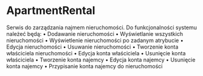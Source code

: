 # ApartmentRental
Serwis do zarządzania najmem nieruchomości. Do funkcjonalności systemu należeć będą:
• Dodawanie nieruchomości
• Wyświetlanie wszystkich nieruchomości
• Wyświetlenie nieruchomości po zadanym atrybucie
• Edycja nieruchomości
• Usuwanie nieruchomości
• Tworzenie konta właściciela nieruchomości
• Edycja konta właściciela
• Usunięcie konta właściciela
• Tworzenie konta najemcy
• Edycja konta najemcy
• Usunięcie konta najemcy
• Przypisanie konta najemcy do nieruchomości
